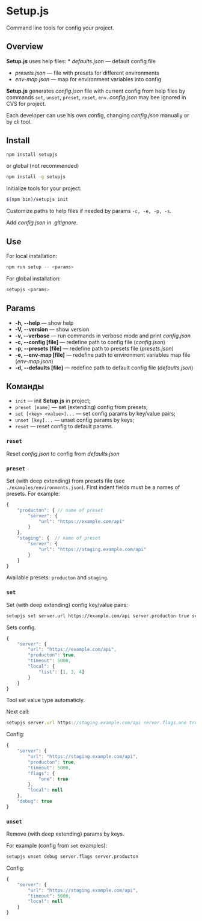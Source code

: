# Setup.js

Command line tools for config your project.

## Overview

**Setup.js** uses help files:
* *defaults.json* — default config file
* *presets.json* — file with presets for different environments
* *env-map.json* — map for environment variables into config

**Setup.js** generates *config.json* file with current config from help files by commands `set`, `unset`, `preset`, `reset`, `env`. *config.json* may bee ignored in CVS for project.

Each developer can use his own config, changing *config.json* manually or by cli tool.

## Install

``` bash
npm install setupjs
```

or global (not recommended)

``` bash
npm install -g setupjs
```

Initialize tools for your project:

``` bash
$(npm bin)/setupjs init
```

Customize paths to help files if needed by params `-c, -e, -p, -s`.

Add *config.json* in *.gitignore*.

## Use

For local installation:
``` bash
npm run setup -- <params>
```

For global installation:
``` bash
setupjs <params>
```

## Params
* **-h, --help** — show help
* **-V, --version** — show version
* **-v, --verbose** — run commands in verbose mode and print *config.json*
* **-c, --config [file]** — redefine path to config file (*config.json*)
* **-p, --presets [file]** — redefine path to presets file (*presets.json*)
* **-e, --env-map [file]** — redefine path to environment variables map file (*env-map.json*)
* **-d, --defaults [file]** — redefine path to default config file (*defaults.json*)

## Команды
* `init` — init **Setup.js** in project;
* `preset [name]` — set (extending) config from presets;
* `set [<key> <value>]...` — set config params by key/value pairs;
* `unset [key]...` — unset config params by keys;
* `reset` — reset config to default params.

### `reset`
Reset *config.json* to config from *defaults.json*

### `preset`
Set (with deep extending) from presets file (see `./examples/environments.json`).
First indent fields must be a names of presets. For example:
``` js
{
    "producton": { // name of preset
        "server": {
            "url": "https://example.com/api"
        }
    },
    "staging": {  // name of preset
        "server": {
            "url": "https://staging.example.com/api"
        }
    }
}
```

Available presets: `producton` and `staging`.


### `set`
Set (with deep extending) config key/value pairs:
``` bash
setupjs set server.url https://example.com/api server.producton true server timeout 5000 server.local.list `[1,3,4]`
```

Sets config.
``` js
{
    "server": {
        "url": "https://example.com/api",
        "producton": true,
        "timeout": 5000,
        "local": {
            "list": [1, 3, 4]
        }
    }
}
```

Tool set value type automaticly.

Next call:
``` js
setupjs server.url https://staging.example.com/api server.flags.one true server.local null debug true
```

Config:
``` js
{
    "server": {
        "url": "https://staging.example.com/api",
        "producton": true,
        "timeout": 5000,
        "flags": {
            "one": true
        },
        "local": null
    },
    "debug": true
}
```


### `unset`
Remove (with deep extending) params by keys.

For example (config from `set` examples):

``` bash
setupjs unset debug server.flags server.producton
```

Config:
``` js
{
    "server": {
        "url": "https://staging.example.com/api",
        "timeout": 5000,
        "local": null
    }
}
```
